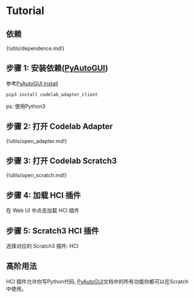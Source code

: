 # Tutorial

## 依赖

{!utils/dependence.md!}



## 步骤 1:  安装依赖([PyAutoGUI](https://pyautogui.readthedocs.io/en/latest/index.html))
参考[PyAutoGUI Install](https://pyautogui.readthedocs.io/en/latest/install.html)

`pip3 install codelab_adapter_client`

ps: 使用Python3

## 步骤 2: 打开 Codelab Adapter

{!utils/open_adapter.md!}

## 步骤 3: 打开 Codelab Scratch3

{!utils/open_scratch.md!}

## 步骤 4: 加载 HCI 插件

在 Web UI 中点击加载 HCI 插件

## 步骤 5: Scratch3 HCI 插件

选择对应的 Scratch3 插件: HCI

## 高阶用法
HCI 插件允许你写Python代码, [PyAutoGUI](https://pyautogui.readthedocs.io/en/latest/index.html)文档中的所有功能你都可以在Scratch中使用。
